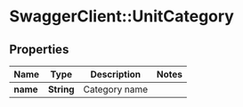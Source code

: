 # SwaggerClient::UnitCategory

## Properties
Name | Type | Description | Notes
------------ | ------------- | ------------- | -------------
**name** | **String** | Category name | 


